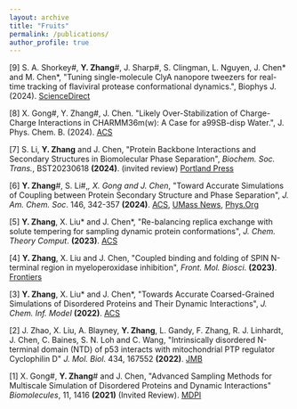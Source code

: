 ```yaml
---
layout: archive
title: "Fruits"
permalink: /publications/
author_profile: true
---
```

[9] S. A. Shorkey#, **Y. Zhang**#, J. Sharp#, S. Clingman, L. Nguyen, J. Chen* and M. Chen*, "Tuning single-molecule ClyA nanopore tweezers for real-time tracking of flaviviral protease conformational dynamics.", Biophys J. (2024). [ScienceDirect](https://www.biorxiv.org/content/10.1101/2024.05.14.594247v1)

[8] X. Gong#, Y. Zhang#, J. Chen. "Likely Over-Stabilization of Charge-Charge Interactions in CHARMM36m(w): A Case for a99SB-disp Water.", J. Phys. Chem. B. (2024). [ACS](https://pubs.acs.org/doi/10.1021/acs.jpcb.4c04777)

[7] S. Li, **Y. Zhang** and J. Chen, "Protein Backbone Interactions and Secondary Structures in Biomolecular Phase Separation", *Biochem. Soc. Trans.*, BST20230618 **(2024)**. (invited review) [Portland Press](https://portlandpress.com/biochemsoctrans/article/52/1/319/234050/Backbone-interactions-and-secondary-structures-in)

[6] **Y. Zhang**#, S. Li#,*, X. Gong and J. Chen*, "Toward Accurate Simulations of Coupling between Protein Secondary Structure and Phase Separation", *J. Am. Chem. Soc*. 146, 342-357 **(2024)**. [ACS](https://pubs.acs.org/doi/full/10.1021/jacs.3c09195), [UMass News](https://www.umass.edu/ials/news-and-events/research-chen-research-group-advances-molecular-modeling-biomolecular-condensates?j=2348716&sfmc_sub=70383339&l=1420_HTML&u=30984407&mid=524006326&jb=7), [Phys.Org](https://phys.org/news/2024-01-simulation-tool-advances-molecular-biomolecular.html)

[5] **Y. Zhang**, X. Liu* and J. Chen*, "Re-balancing replica exchange with solute tempering for sampling dynamic protein conformations", <i>J. Chem. Theory Comput</i>. **(2023)**. [ACS](https://pubs.acs.org/doi/10.1021/acs.jctc.2c01139)

[4] **Y. Zhang**, X. Liu and J. Chen, "Coupled binding and folding of SPIN N-terminal region in myeloperoxidase inhibition", <i>Front. Mol. Biosci</i>. **(2023)**. [Frontiers](https://doi.org/10.3389/fmolb.2023.1130189)

[3] **Y. Zhang**, X. Liu* and J. Chen*, "Towards Accurate Coarsed-Grained Simulations of Disordered Proteins and Their Dynamic Interactions", <i>J. Chem. Inf. Model</i> **(2022)**. [ACS](https://pubs.acs.org/doi/full/10.1021/acs.jcim.2c00974)

[2] J. Zhao, X. Liu, A. Blayney, **Y. Zhang**, L. Gandy, F. Zhang, R. J. Linhardt, J. Chen, C. Baines, S. N. Loh and C. Wang, "Intrinsically disordered N-terminal domain (NTD) of p53 interacts with mitochondrial PTP regulator Cyclophilin D" <i>J. Mol. Biol.</i> 434, 167552 **(2022)**. [JMB](https://pubmed.ncbi.nlm.nih.gov/35341741/)

[1] X. Gong#, **Y. Zhang**# and J. Chen, "Advanced Sampling Methods for Multiscale Simulation of Disordered Proteins and Dynamic Interactions" <i>Biomolecules</i>, 11, 1416 **(2021)** (Invited Review). [MDPI](https://www.mdpi.com/2218-273X/11/10/1416)
